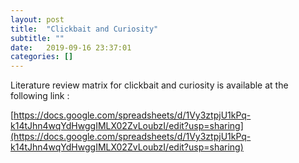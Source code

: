 ```yaml
---
layout: post
title:  "Clickbait and Curiosity"
subtitle: ""
date:   2019-09-16 23:37:01
categories: []
---
```

Literature review matrix for clickbait and curiosity is available at the following link :  

[https://docs.google.com/spreadsheets/d/1Vy3ztpjU1kPq-k14tJhn4wqYdHwggIMLX02ZvLoubzI/edit?usp=sharing](https://docs.google.com/spreadsheets/d/1Vy3ztpjU1kPq-k14tJhn4wqYdHwggIMLX02ZvLoubzI/edit?usp=sharing)